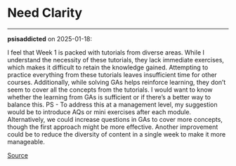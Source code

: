 # Need Clarity


---

**psisaddicted** on 2025-01-18:

I feel that Week 1 is packed with tutorials from diverse areas. While I understand the necessity of these tutorials, they lack immediate exercises, which makes it difficult to retain the knowledge gained. Attempting to practice everything from these tutorials leaves insufficient time for other courses.
Additionally, while solving GAs helps reinforce learning, they don’t seem to cover all the concepts from the tutorials.
I would want to know whether the learning from GAs is sufficient or if there’s a better way to balance this.
PS - To address this at a management level, my suggestion would be to introduce AQs  or  mini exercises after each module. Alternatively, we could increase questions in GAs to cover more concepts, though the first approach might be more effective. Another improvement could be to reduce the diversity of content in a single week to make it more manageable.

[Source](https://discourse.onlinedegree.iitm.ac.in/t/need-clarity/164205/1)
